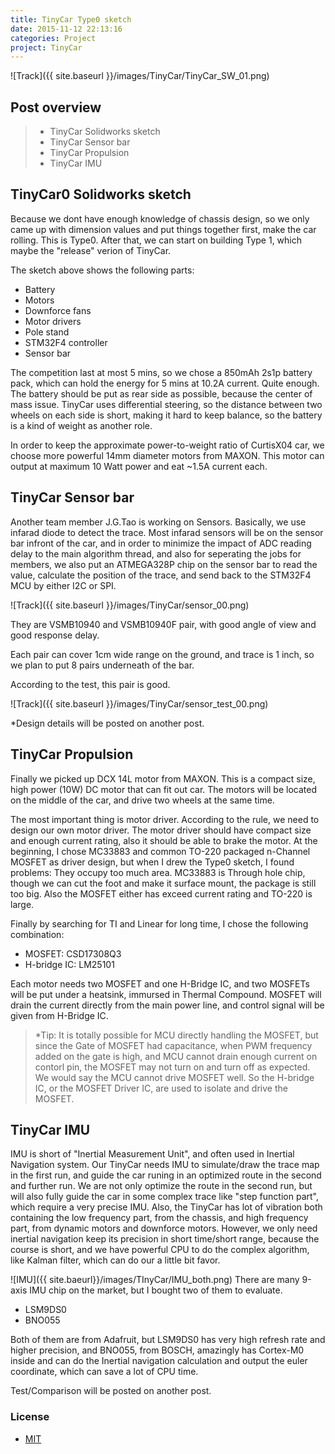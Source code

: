 ```yaml
---
title: TinyCar Type0 sketch
date: 2015-11-12 22:13:16
categories: Project
project: TinyCar
---
```


![Track]({{ site.baseurl }}/images/TinyCar/TinyCar_SW_01.png)

## Post overview

>* TinyCar Solidworks sketch
>* TinyCar Sensor bar
>* TinyCar Propulsion
>* TinyCar IMU


## TinyCar0 Solidworks sketch
Because we dont have enough knowledge of chassis design, so we only came up with dimension values and put things together first, make the car rolling. This is Type0. After that, we can start on building Type 1, which maybe the "release" verion of TinyCar.

The sketch above shows the following parts:

- Battery
- Motors
- Downforce fans
- Motor drivers
- Pole stand
- STM32F4 controller
- Sensor bar

The competition last at most 5 mins, so we chose a 850mAh 2s1p battery pack, which can hold the energy for 5 mins at 10.2A current. Quite enough. The battery should be put as rear side as possible, because the center of mass issue. TinyCar uses differential steering, so the distance between two wheels on each side is short, making it hard to keep balance, so the battery is a kind of weight as another role.

In order to keep the approximate power-to-weight ratio of CurtisX04 car, we choose more powerful 14mm diameter motors from MAXON. This motor can output at maximum 10 Watt power and eat ~1.5A current each.


## TinyCar Sensor bar
Another team member J.G.Tao is working on Sensors. Basically, we use infarad diode to detect the trace. Most infarad sensors will be on the sensor bar infront of the car, and in order to minimize the impact of ADC reading delay to the main algorithm thread, and also for seperating the jobs for members, we also put an ATMEGA328P chip on the sensor bar to read the value, calculate the position of the trace, and send back to the STM32F4 MCU by either I2C or SPI.

![Track]({{ site.baseurl }}/images/TinyCar/sensor_00.png)

They are VSMB10940 and VSMB10940F pair, with good angle of view and good response delay.

Each pair can cover 1cm wide range on the ground, and trace is 1 inch, so we plan to put 8 pairs underneath of the bar.

According to the test, this pair is good.

![Track]({{ site.baseurl }}/images/TinyCar/sensor_test_00.png)

*Design details will be posted on another post.


## TinyCar Propulsion

Finally we picked up DCX 14L motor from MAXON. This is a compact size, high power (10W) DC motor that can fit out car. The motors will be located on the middle of the car, and drive two wheels at the same time.

The most important thing is motor driver. According to the rule, we need to design our own motor driver. The motor driver should have compact size and enough current rating, also it should be able to brake the motor. At the beginning, I chose MC33883 and common TO-220 packaged n-Channel MOSFET as driver design, but when I drew the Type0 sketch, I found problems: They occupy too much area. MC33883 is Through hole chip, though we can cut the foot and make it surface mount, the package is still too big. Also the MOSFET either has exceed current rating and TO-220 is large. 

Finally by searching for TI and Linear for long time, I chose the following combination:

- MOSFET: CSD17308Q3
- H-bridge IC: LM25101

Each motor needs two MOSFET and one H-Bridge IC, and two MOSFETs will be put under a heatsink, immursed in Thermal Compound. MOSFET will drain the current directly from the main power line, and control signal will be given from H-Bridge IC.

>*Tip: It is totally possible for MCU directly handling the MOSFET, but since the Gate of MOSFET had capacitance, when PWM frequency added on the gate is high, and MCU cannot drain enough current on contorl pin, the MOSFET may not turn on and turn off as expected. We would say the MCU cannot drive MOSFET well. So the H-bridge IC, or the MOSFET Driver IC, are used to isolate and drive the MOSFET.


## TinyCar IMU
IMU is short of "Inertial Measurement Unit", and often used in Inertial Navigation system. Our TinyCar needs IMU to simulate/draw the trace map in the first run, and guide the car runing in an optimized route in the second and further run. We are not only optimize the route in the second run, but will also fully guide the car in some complex trace like "step function part", which require a very precise IMU. Also, the TinyCar has lot of vibration both containing the low frequency part, from the chassis, and high frequency part, from dynamic motors and downforce motors. However, we only need inertial navigation keep its precision in short time/short range, because the course is short, and we have powerful CPU to do the complex algorithm, like Kalman filter, which can do our a little bit favor.

![IMU]({{ site.baeurl}}/images/TInyCar/IMU_both.png)
There are many 9-axis IMU chip on the market, but I bought two of them to evaluate.

- LSM9DS0
- BNO055

Both of them are from Adafruit, but LSM9DS0 has very high refresh rate and higher precision, and BNO055, from BOSCH, amazingly has Cortex-M0 inside and can do the Inertial navigation calculation and output the euler coordinate, which can save a lot of CPU time.

Test/Comparison will be posted on another post.


### License
* [MIT](http://opensource.org/licenses/MIT)

